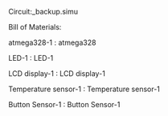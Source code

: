 Circuit:_backup.simu

Bill of Materials:

atmega328-1 : atmega328

LED-1 : LED-1 

LCD display-1 : LCD display-1

Temperature sensor-1 : Temperature sensor-1 

Button Sensor-1 : Button Sensor-1

